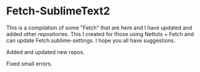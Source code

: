 Fetch-SublimeText2
==================

This is a compilation of some "Fetch" that are here and I have updated and added other repositories.
This I created for those using Nettuts + Fetch and can update Fetch.sublime-settings.
I hope you all have suggestions.

Added and updated new repos.

Fixed small errors.


